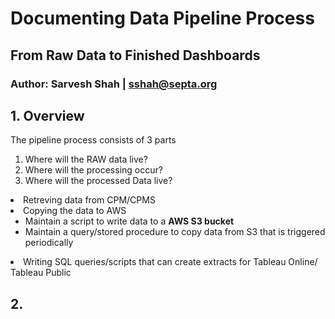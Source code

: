 # Documenting Data Pipeline Process
## From Raw Data to Finished Dashboards
### Author: Sarvesh Shah | sshah@septa.org

## 1. Overview
The pipeline process consists of 3 parts

1. Where will the RAW data live?
2. Where will the processing occur?
3. Where will the processed Data live?

<li> Retreving data from CPM/CPMS
<li> Copying the data to AWS
    <ul> 
        <li> Maintain a script to write data to a <b>AWS S3 bucket</b>
        <li> Maintain a query/stored procedure to copy data from S3 that is triggered periodically
    </ul>
<li> Writing SQL queries/scripts that can create extracts for Tableau Online/ Tableau Public

## 2.   